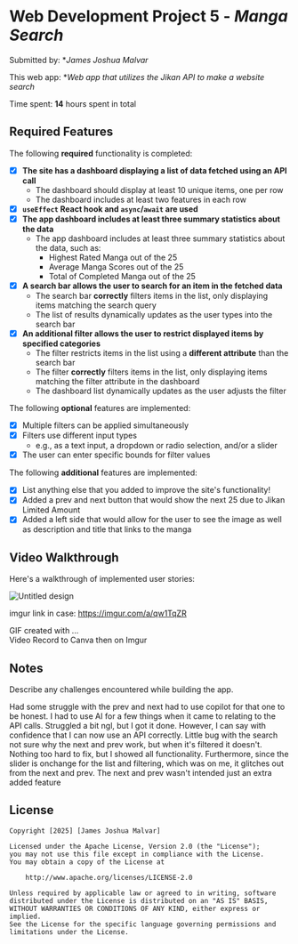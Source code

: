# Web Development Project 5 - *Manga Search*

Submitted by: **James Joshua Malvar*

This web app: **Web app that utilizes the Jikan API to make a website search*

Time spent: **14** hours spent in total

## Required Features

The following **required** functionality is completed:

- [X] **The site has a dashboard displaying a list of data fetched using an API call**
  - The dashboard should display at least 10 unique items, one per row
  - The dashboard includes at least two features in each row
- [X] **`useEffect` React hook and `async`/`await` are used**
- [X] **The app dashboard includes at least three summary statistics about the data** 
  - The app dashboard includes at least three summary statistics about the data, such as:
    - Highest Rated Manga out of the 25
    - Average Manga Scores out of the 25
    - Total of Completed Manga out of the 25
- [X] **A search bar allows the user to search for an item in the fetched data**
  - The search bar **correctly** filters items in the list, only displaying items matching the search query
  - The list of results dynamically updates as the user types into the search bar
- [X] **An additional filter allows the user to restrict displayed items by specified categories**
  - The filter restricts items in the list using a **different attribute** than the search bar 
  - The filter **correctly** filters items in the list, only displaying items matching the filter attribute in the dashboard
  - The dashboard list dynamically updates as the user adjusts the filter

The following **optional** features are implemented:

- [X] Multiple filters can be applied simultaneously
- [X] Filters use different input types
  - e.g., as a text input, a dropdown or radio selection, and/or a slider
- [X] The user can enter specific bounds for filter values

The following **additional** features are implemented:

* [X] List anything else that you added to improve the site's functionality!
* [X] Added a prev and next button that would show the next 25 due to Jikan Limited Amount
* [X] Added a left side that would allow for the user to see the image as well as description and title that links to the manga  

## Video Walkthrough

Here's a walkthrough of implemented user stories:

![Untitled design](https://i.imgur.com/CfhNksm.gif)


imgur link in case: https://imgur.com/a/qw1TqZR


<!-- Replace this with whatever GIF tool you used! -->
GIF created with ...  
Video Record to Canva then on Imgur
<!-- Recommended tools:
[Kap](https://getkap.co/) for macOS
[ScreenToGif](https://www.screentogif.com/) for Windows
[peek](https://github.com/phw/peek) for Linux. -->

## Notes

Describe any challenges encountered while building the app.

Had some struggle with the prev and next had to use copilot for that one to be honest. I had to use AI for a few things when it came to relating to the API calls. Struggled a bit ngl, but I got it done.
However, I can say with confidence that I can now use an API correctly. Little bug with the search not sure why the next and prev work, but when it's filtered it doesn't. Nothing too hard to fix, but
I showed all functionality. Furthermore, since the slider is onchange for the list and filtering, which was on me, it glitches out from the next and prev. The next and prev wasn't intended just an
extra added feature

## License

    Copyright [2025] [James Joshua Malvar]

    Licensed under the Apache License, Version 2.0 (the "License");
    you may not use this file except in compliance with the License.
    You may obtain a copy of the License at

        http://www.apache.org/licenses/LICENSE-2.0

    Unless required by applicable law or agreed to in writing, software
    distributed under the License is distributed on an "AS IS" BASIS,
    WITHOUT WARRANTIES OR CONDITIONS OF ANY KIND, either express or implied.
    See the License for the specific language governing permissions and
    limitations under the License.
